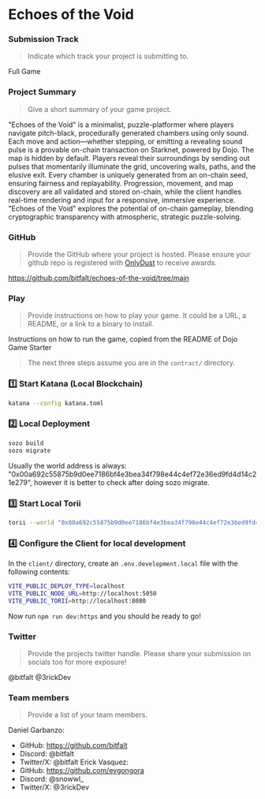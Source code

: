 # Echoes of the Void

### Submission Track
> Indicate which track your project is submitting to.

Full Game

### Project Summary
> Give a short summary of your game project.

"Echoes of the Void" is a minimalist, puzzle-platformer where players navigate pitch-black, procedurally generated chambers using only sound. Each move and action—whether stepping, or emitting a revealing sound pulse is a provable on-chain transaction on Starknet, powered by Dojo. The map is hidden by default. Players reveal their surroundings by sending out pulses that momentarily illuminate the grid, uncovering walls, paths, and the elusive exit. Every chamber is uniquely generated from an on-chain seed, ensuring fairness and replayability. Progression, movement, and map discovery are all validated and stored on-chain, while the client handles real-time rendering and input for a responsive, immersive experience. "Echoes of the Void" explores the potential of on-chain gameplay, blending cryptographic transparency with atmospheric, strategic puzzle-solving.

### GitHub
> Provide the GitHub where your project is hosted. Please ensure your github repo is registered with [OnlyDust](https://app.onlydust.com/p/create) to receive awards.

https://github.com/bitfalt/echoes-of-the-void/tree/main

### Play
> Provide instructions on how to play your game. It could be a URL, a README, or a link to a binary to install.

Instructions on how to run the game, copied from the README of Dojo Game Starter
> The next three steps assume you are in the `contract/` directory.

### 1️⃣ Start Katana (Local Blockchain)
```bash
katana --config katana.toml
```

### 2️⃣ Local Deployment
```bash
sozo build
sozo migrate
```

Usually the world address is always: "0x00a692c55875b9d0ee7186bf4e3bea34f798e44c4ef72e36ed9fd4d14c21e279", however it is better to check after doing sozo migrate.

### 3️⃣ Start Local Torii
```bash
torii --world "0x00a692c55875b9d0ee7186bf4e3bea34f798e44c4ef72e36ed9fd4d14c21e279" --http.cors_origins "*"
```

### 4️⃣ Configure the Client for local development

In the `client/` directory, create an `.env.development.local` file with the following contents:

```bash
VITE_PUBLIC_DEPLOY_TYPE=localhost
VITE_PUBLIC_NODE_URL=http://localhost:5050
VITE_PUBLIC_TORII=http://localhost:8080
```

Now run `npm run dev:https` and you should be ready to go!

### Twitter
> Provide the projects twitter handle. Please share your submission on socials too for more exposure!

@bitfalt
@3rickDev

### Team members
> Provide a list of your team members.

Daniel Garbanzo:
- GitHub: https://github.com/bitfalt
- Discord: @bitfalt
- Twitter/X: @bitfalt
Erick Vasquez:
- GitHub: https://github.com/evgongora
- Discord: @snowwl_
- Twitter/X: @3rickDev

